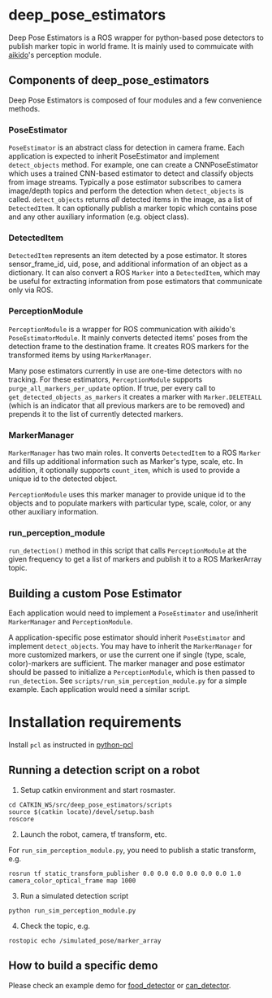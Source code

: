 # deep_pose_estimators
Deep Pose Estimators is a ROS wrapper for python-based pose detectors to publish marker topic in world frame. It is mainly used to commuicate with [aikido](https://github.com/personalrobotics/aikido)'s perception module.

## Components of deep_pose_estimators
Deep Pose Estimators is composed of four modules and a few convenience methods.

### PoseEstimator
`PoseEstimator` is an abstract class for detection in camera frame. Each application is expected to inherit PoseEstimator and implement `detect_objects` method. For example, one can create a CNNPoseEstimator which uses a trained CNN-based estimator to  detect and classify objects from image streams. Typically a pose estimator subscribes to camera image/depth topics and perform the detection when `detect_objects` is called. `detect_objects` returns _all_ detected items in the image, as a list of `DetectedItem`. It can optionally publish a marker topic which contains pose and any other auxiliary information (e.g. object class).

### DetectedItem
`DetectedItem` represents an item detected by a pose estimator. It stores sensor_frame_id, uid, pose, and additional information of an object as a dictionary. It can also convert a ROS `Marker` into a `DetectedItem`, which may be useful for extracting information from pose estimators that communicate only via ROS.

### PerceptionModule
`PerceptionModule` is a wrapper for ROS communication with aikido's `PoseEstimatorModule`. It mainly converts detected items' poses from the detection frame to the destination frame. It creates ROS markers for the transformed items by using `MarkerManager`.

Many pose estimators currently in use are one-time detectors with no tracking. For these estimators, `PerceptionModule` supports `purge_all_markers_per_update` option. If true, per every call to `get_detected_objects_as_markers` it creates a marker with `Marker.DELETEALL` (which is an indicator that all previous markers are to be removed) and prepends it to the list of currently detected markers.

### MarkerManager
`MarkerManager` has two main roles. It converts `DetectedItem` to a ROS `Marker` and fills up additional information such as Marker's type, scale, etc. In addition, it optionally supports `count_item`, which is used to provide a unique id to the detected object.

`PerceptionModule` uses this marker manager to provide unique id to the objects and to populate markers with particular type, scale, color, or any other auxiliary information.


### run_perception_module
`run_detection()` method in this script that calls `PerceptionModule` at the given frequency to get a list of markers and publish it to a ROS MarkerArray topic.

## Building a custom Pose Estimator
Each application would need to implement a `PoseEstimator` and use/inherit `MarkerManager` and `PerceptionModule`.

A application-specific pose estimator should inherit `PoseEstimator` and implement `detect_objects`. You may have to inherit the `MarkerManager` for more customized markers, or use the current one if single (type, scale, color)-markers are sufficient. The marker manager and pose estimator should be passed to initialize a `PerceptionModule`, which is then passed to `run_detection`. See `scripts/run_sim_perception_module.py` for a simple example. Each application would need a similar script.

# Installation requirements
Install `pcl` as instructed in [python-pcl](https://github.com/strawlab/python-pcl)

## Running a detection script on a robot

1. Setup catkin environment and start rosmaster.
```
cd CATKIN_WS/src/deep_pose_estimators/scripts
source $(catkin locate)/devel/setup.bash
roscore
```

2. Launch the robot, camera, tf transform, etc.

For `run_sim_perception_module.py`, you need to publish a static transform, e.g.
```
rosrun tf static_transform_publisher 0.0 0.0 0.0 0.0 0.0 0.0 1.0 camera_color_optical_frame map 1000
```

3. Run a simulated detection script
```
python run_sim_perception_module.py
```
4. Check the topic, e.g.
```
rostopic echo /simulated_pose/marker_array
```

## How to build a specific demo
Please check an example demo for [food_detector](https://github.com/personalrobotics/food_detector) or [can_detector](https://github.com/personalrobotics/can_detector).

